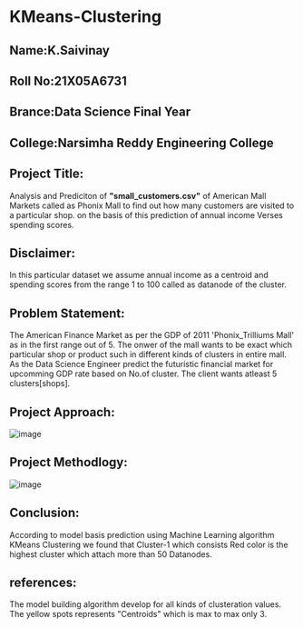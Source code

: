 # KMeans-Clustering
## Name:K.Saivinay
## Roll No:21X05A6731
## Brance:Data Science Final Year
## College:Narsimha Reddy Engineering College
## Project Title:
Analysis and Prediciton of **"small_customers.csv"** of American Mall Markets called as Phonix Mall to find out how many customers are visited to a particular shop. on the basis of this prediction of annual income Verses spending scores.
## Disclaimer:
In this particular dataset we assume annual income as a centroid and spending scores from the range 1 to 100 called as datanode of the cluster.
## Problem Statement:
The American Finance Market as per the GDP of 2011 'Phonix_Trilliums Mall' as in the first range out of 5. The onwer of the mall wants to be exact which particular shop or product such in different kinds of clusters in entire mall.
As the Data Science Engineer predict the futuristic financial market for upcomming GDP rate based on No.of cluster.
The client wants atleast 5 clusters[shops].
## Project Approach:
![image](https://github.com/Saivinay517/KMeans-Clustering/assets/116196075/e330bf97-6a8f-441f-ac2d-b1e559cc4187)
## Project Methodlogy:
![image](https://github.com/Saivinay517/KMeans-Clustering/assets/116196075/326142cb-463c-4d8c-bc53-6f2c5748c96f)
## Conclusion:
According to model basis prediction using Machine Learning algorithm KMeans Clustering we found that Cluster-1 which consists Red color is the highest cluster which attach more than 50 Datanodes.
## references:
The model building algorithm develop for all kinds of clusteration values. The yellow spots represents "Centroids" which is max to max only 3.
